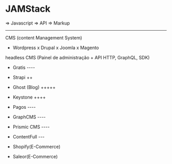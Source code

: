 # JAMStack

=> Javascript
=> API
=> Markup

---

CMS (content Management System)

- Wordpress
  x Drupal
  x Joomla
  x Magento

headless CMS (Painel de administração + API HTTP, GraphQL, SDK)

- Gratis ----
- Strapi ++
- Ghost (Blog) +++++
- Keystone ++++

- Pagos ----
- GraphCMS ----
- Prismic CMS ----
- ContentFull ---
- Shopify(E-Commerce)
- Saleor(E-Commerce)
